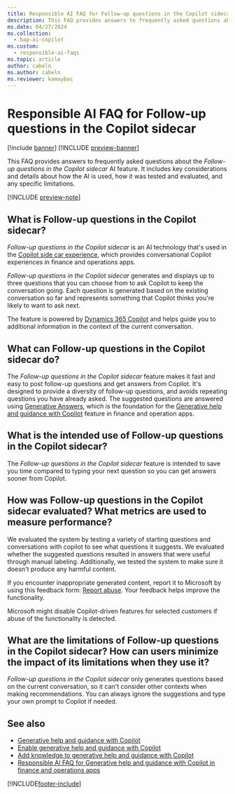 ```yaml
---
title: Responsible AI FAQ for Follow-up questions in the Copilot sidecar
description: This FAQ provides answers to frequently asked questions about the AI technology that's used to generate follow-up questions in the Copilot sidecar in finance and operations apps. It includes key considerations and details about how the AI is used, how it was tested and evaluated, and any specific limitations.
ms.date: 04/27/2024
ms.collection:
  - bap-ai-copilot
ms.custom:
  - responsible-ai-faqs
ms.topic: article
author: cabeln
ms.author: cabeln
ms.reviewer: kamaybac
---
```


# Responsible AI FAQ for Follow-up questions in the Copilot sidecar

[!include [banner](../includes/banner.md)]
[!INCLUDE [preview-banner](~/../shared-content/shared/preview-includes/preview-banner.md)]

<!-- KFM: Preview until further notice -->

This FAQ provides answers to frequently asked questions about the *Follow-up questions in the Copilot sidecar* AI feature. It includes key considerations and details about how the AI is used, how it was tested and evaluated, and any specific limitations.

[!INCLUDE [preview-note](~/../shared-content/shared/preview-includes/preview-note-d365.md)]

## What is Follow-up questions in the Copilot sidecar?

*Follow-up questions in the Copilot sidecar* is an AI technology that's used in the [Copilot side car experience](copilot-for-finance-operations.md), which provides conversational Copilot experiences in finance and operations apps.

*Follow-up questions in the Copilot sidecar* generates and displays up to three questions that you can choose from to ask Copilot to keep the conversation going. Each question is generated based on the existing conversation so far and represents something that Copilot thinks you're likely to want to ask next.

The feature is powered by [Dynamics 365 Copilot](/power-platform/transparency-note-copilot-data-security-privacy) and helps guide you to additional information in the context of the current conversation.

## What can Follow-up questions in the Copilot sidecar do?

The *Follow-up questions in the Copilot sidecar* feature makes it fast and easy to post follow-up questions and get answers from Copilot. It's designed to provide a diversity of follow-up questions, and avoids repeating questions you have already asked. The suggested questions are answered using [Generative Answers](/microsoft-copilot-studio/faqs-generative-answers), which is the foundation for the [Generative help and guidance with Copilot](copliot-generative-help.md) feature in finance and operation apps.

## What is the intended use of Follow-up questions in the Copilot sidecar?

The *Follow-up questions in the Copilot sidecar* feature is intended to save you time compared to typing your next question so you can get answers sooner from Copilot.

## How was Follow-up questions in the Copilot sidecar evaluated? What metrics are used to measure performance?

We evaluated the system by testing a variety of starting questions and conversations with copilot to see what questions it suggests. We evaluated whether the suggested questions resulted in answers that were useful through manual labeling. Additionally, we tested the system to make sure it doesn't produce any harmful content.

If you encounter inappropriate generated content, report it to Microsoft by using this feedback form: [Report abuse](https://msrc.microsoft.com/report/). Your feedback helps improve the functionality.

Microsoft might disable Copilot-driven features for selected customers if abuse of the functionality is detected.

## What are the limitations of Follow-up questions in the Copilot sidecar? How can users minimize the impact of its limitations when they use it?

*Follow-up questions in the Copilot sidecar* only generates questions based on the current conversation, so it can't consider other contexts when making recommendations. You can always ignore the suggestions and type your own prompt to Copilot if needed.

## See also

- [Generative help and guidance with Copilot](copliot-generative-help.md)
- [Enable generative help and guidance with Copilot](../../dev-itpro/copilot/enable-copliot-generative-help.md)
- [Add knowledge to generative help and guidance with Copilot](../../dev-itpro/copilot/extend-copilot-generative-help.md)
- [Responsible AI FAQ for Generative help and guidance with Copilot in finance and operations apps](faq-copilot-generative-help.md)

[!INCLUDE[footer-include](../../../includes/footer-banner.md)]
